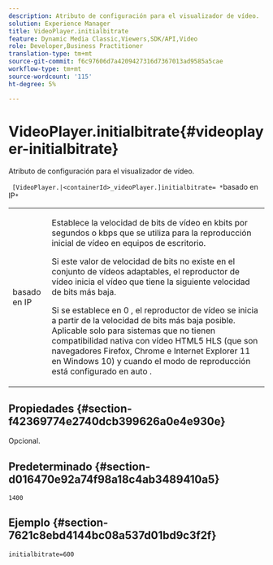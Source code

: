 ```yaml
---
description: Atributo de configuración para el visualizador de vídeo.
solution: Experience Manager
title: VideoPlayer.initialbitrate
feature: Dynamic Media Classic,Viewers,SDK/API,Video
role: Developer,Business Practitioner
translation-type: tm+mt
source-git-commit: f6c97606d7a4209427316d7367013ad9585a5cae
workflow-type: tm+mt
source-wordcount: '115'
ht-degree: 5%

---
```



# VideoPlayer.initialbitrate{#videoplayer-initialbitrate}

Atributo de configuración para el visualizador de vídeo.

` [VideoPlayer.|<containerId>_videoPlayer.]initialbitrate= *`basado en IP`*`

<table id="table_C616483932C2482CA9794DDD7313FD7C"> 
 <tbody> 
  <tr> 
   <td colname="col1"> <p> <span class="codeph"> basado en IP </span> </p> </td> 
   <td colname="col2"> <p>Establece la velocidad de bits de vídeo en kbits por segundos o kbps que se utiliza para la reproducción inicial de vídeo en equipos de escritorio. </p> <p>Si este valor de velocidad de bits no existe en el conjunto de vídeos adaptables, el reproductor de vídeo inicia el vídeo que tiene la siguiente velocidad de bits más baja. </p> <p>Si se establece en <span class="codeph"> 0 </span>, el reproductor de vídeo se inicia a partir de la velocidad de bits más baja posible. Aplicable solo para sistemas que no tienen compatibilidad nativa con vídeo HTML5 HLS (que son navegadores Firefox, Chrome e Internet Explorer 11 en Windows 10) y cuando el modo de reproducción está configurado en <span class="codeph"> auto </span>. </p> </td> 
  </tr> 
 </tbody> 
</table>

## Propiedades {#section-f42369774e2740dcb399626a0e4e930e}

Opcional.

## Predeterminado {#section-d016470e92a74f98a18c4ab3489410a5}

`1400`

## Ejemplo {#section-7621c8ebd4144bc08a537d01bd9c3f2f}

```
initialbitrate=600
```

